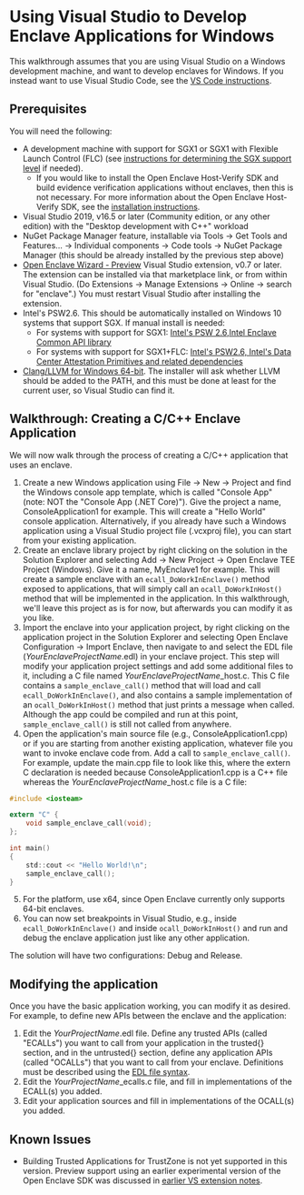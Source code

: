 # Using Visual Studio to Develop Enclave Applications for Windows

This walkthrough assumes that you are using Visual Studio on a Windows development
machine, and want to develop enclaves for Windows.  If you instead want to use Visual
Studio Code, see the
[VS Code instructions](https://github.com/openenclave/openenclave/blob/master/devex/vscode-extension/README.md).

## Prerequisites

You will need the following:

- A development machine with support for SGX1 or SGX1 with Flexible Launch Control (FLC) (see [instructions for determining the SGX support level](https://github.com/microsoft/openenclave/blob/master/docs/GettingStartedDocs/SGXSupportLevel.md) if needed).
  - If you would like to install the Open Enclave Host-Verify SDK and build evidence verification applications without enclaves, then this is not necessary. For more information about the Open Enclave Host-Verify SDK, see the [installation instructions](https://github.com/microsoft/openenclave/blob/master/docs/GettingStartedDocs/install_host_verify_Windows.md).
- Visual Studio 2019, v16.5 or later
  (Community edition, or any other edition) with the "Desktop development
  with C++" workload
- NuGet Package Manager feature, installable via Tools -> Get Tools and Features... ->
  Individual components -> Code tools -> NuGet Package Manager (this should
  be already installed by the previous step above)
- [Open Enclave Wizard - Preview](https://marketplace.visualstudio.com/items?itemName=MS-TCPS.OpenEnclaveSDK-VSIX)
  Visual Studio extension, v0.7 or later.  The extension can be installed via that marketplace link, or from within
  Visual Studio.  (Do Extensions -> Manage Extensions -> Online -> search for "enclave".)  You must restart Visual Studio after
  installing the extension.
- Intel's PSW2.6. This should be automatically installed on Windows 10 systems that support SGX.  If manual install is needed:
  - For systems with support for SGX1: [Intel's PSW 2.6,Intel Enclave Common API library](https://github.com/openenclave/openenclave/blob/master/docs/GettingStartedDocs/Contributors/WindowsManualSGX1Prereqs.md)
  - For systems with support for SGX1+FLC: [Intel's PSW2.6, Intel's Data Center Attestation Primitives and related dependencies](https://github.com/openenclave/openenclave/blob/master/docs/GettingStartedDocs/Contributors/WindowsManualSGX1FLCDCAPPrereqs.md)
- [Clang/LLVM for Windows 64-bit](https://github.com/llvm/llvm-project/releases/download/llvmorg-10.0.0/LLVM-10.0.0-win64.exe).  The installer will ask whether LLVM should be added to the PATH, and this must be done at least for the current user, so Visual Studio can find it.

## Walkthrough: Creating a C/C++ Enclave Application

We will now walk through the process of creating a C/C++ application that uses an enclave.

1. Create a new Windows application using File -> New -> Project and find the Windows console
   app template, which
   is called "Console App" (note: NOT the "Console App (.NET Core)").
   Give the project a name, ConsoleApplication1 for example.  This will create a "Hello World" console application.
   Alternatively, if you already have such a Windows application using a Visual Studio project
   file (.vcxproj file), you can start from your existing application.
2. Create an enclave library project by right clicking on the solution in the Solution Explorer
   and selecting Add -> New Project -> Open Enclave TEE Project (Windows).  Give it a name,
   MyEnclave1 for example.  This will create a sample enclave with an `ecall_DoWorkInEnclave()`
   method exposed to applications, that will simply call an `ocall_DoWorkInHost()` method that
   will be implemented in the application.   In this walkthrough, we'll leave this project
   as is for now, but afterwards you can modify it as you like.
3. Import the enclave into your application project, by right clicking on the application
   project in the Solution Explorer and selecting Open Enclave Configuration -> Import Enclave,
   then navigate to and select the EDL file (_YourEnclaveProjectName_.edl) in your enclave project.
   This step will modify your application project settings and add some additional files to it,
   including a C file named _YourEnclaveProjectName_\_host.c.  This C file contains a
   `sample_enclave_call()` method that will load and call
   `ecall_DoWorkInEnclave()`, and also contains a sample implementation of an `ocall_DoWorkInHost()`
   method that just prints a message when called.  Although the app could be compiled and run
   at this point, `sample_enclave_call()` is still not called from anywhere.
4. Open the application's main source file (e.g., ConsoleApplication1.cpp) or if you are starting from another existing application,
   whatever file you want to invoke enclave code from. Add a call to `sample_enclave_call()`.
   For example, update the main.cpp file to look like this, where the extern C declaration is needed
   because ConsoleApplication1.cpp is a C++ file whereas the _YourEnclaveProjectName_\_host.c file is a C file:
```C
#include <iosteam>

extern "C" {
    void sample_enclave_call(void);
};

int main()
{
    std::cout << "Hello World!\n";
    sample_enclave_call();
}
```
5. For the platform, use x64, since Open Enclave currently only supports 64-bit enclaves.
6. You can now set breakpoints in Visual Studio, e.g., inside `ecall_DoWorkInEnclave()` and inside
   `ocall_DoWorkInHost()` and run and debug the enclave application just like any other application.

The solution will have two configurations: Debug and Release.

## Modifying the application

Once you have the basic application working, you can modify it as desired.  For example, to
define new APIs between the enclave and the application:

1. Edit the _YourProjectName_.edl file. Define any trusted APIs (called "ECALLs") you
   want to call from your application in the trusted{} section, and in the untrusted{}
   section, define any application APIs (called "OCALLs") that you want to call from
   your enclave.  Definitions must be described using the
   [EDL file syntax](https://software.intel.com/en-us/sgx-sdk-dev-reference-enclave-definition-language-file-syntax).
2. Edit the _YourProjectName_\_ecalls.c file, and fill in implementations of the ECALL(s) you added.
3. Edit your application sources and fill in implementations of the OCALL(s) you added.

## Known Issues

- Building Trusted Applications for TrustZone is not yet supported in this
  version.  Preview support using an earlier experimental version of the Open Enclave SDK was discussed in
  [earlier VS extension notes](https://github.com/openenclave/openenclave/blob/feature.new_platforms/new_platforms/docs/VisualStudioWindows.md).
